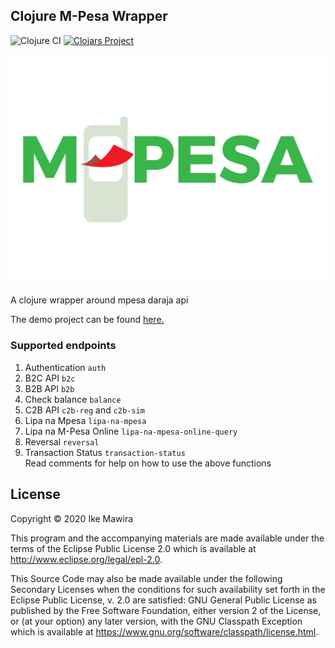 ## Clojure M-Pesa Wrapper

![Clojure CI](https://github.com/MawiraIke/clojure-mpesa-wrapper/workflows/Clojure%20CI/badge.svg?branch=master)  [![Clojars Project](https://img.shields.io/clojars/v/clojure-mpesa-wrapper.svg)](https://clojars.org/clojure-mpesa-wrapper)


![M-Pesa](images/mpesa.png)

A clojure wrapper around mpesa daraja api

The demo project can be found [here.](https://github.com/MawiraIke/daraja)

### Supported endpoints
1. Authentication ```auth```
2. B2C API ```b2c```
3. B2B API ```b2b```
4. Check balance ```balance```
5. C2B API ```c2b-reg``` and ```c2b-sim```
6. Lipa na Mpesa ```lipa-na-mpesa```
7. Lipa na M-Pesa Online ```lipa-na-mpesa-online-query```
8. Reversal ```reversal```
9. Transaction Status ```transaction-status```  
Read comments for help on how to use the above functions

## License

Copyright © 2020 Ike Mawira

This program and the accompanying materials are made available under the
terms of the Eclipse Public License 2.0 which is available at
http://www.eclipse.org/legal/epl-2.0.

This Source Code may also be made available under the following Secondary
Licenses when the conditions for such availability set forth in the Eclipse
Public License, v. 2.0 are satisfied: GNU General Public License as published by
the Free Software Foundation, either version 2 of the License, or (at your
option) any later version, with the GNU Classpath Exception which is available
at https://www.gnu.org/software/classpath/license.html.
